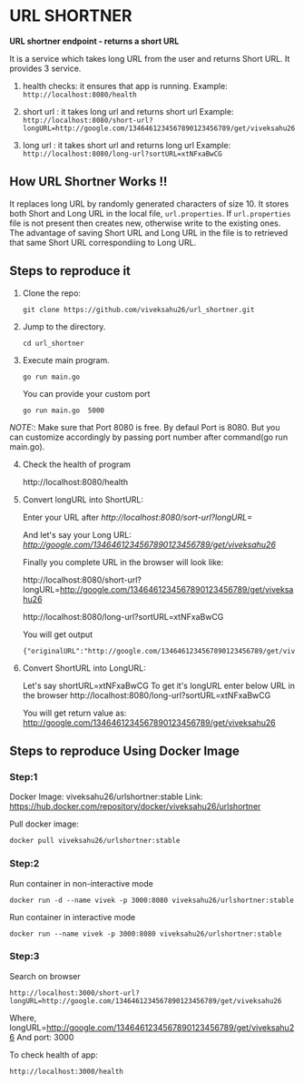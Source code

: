 # URL SHORTNER
**URL shortner endpoint - returns a short URL**

It is a service which takes long URL from the user and returns Short URL. 
It provides 3 service.

1) health checks: it ensures that app is running.
Example: `http://localhost:8080/health`

2) short url : it takes long url and returns short url
Example: `http://localhost:8080/short-url?longURL=http://google.com/1346461234567890123456789/get/viveksahu26`

3) long url : it takes short url and returns long url
Example: `http://localhost:8080/long-url?sortURL=xtNFxaBwCG`

## How URL Shortner Works !!
It replaces long URL by randomly generated characters of size 10. 
It stores both Short and Long URL in the local file, `url.properties`.
If `url.properties`  file is not present then creates new, otherwise write to the existing ones.
The advantage of saving Short URL and Long URL in the file is to retrieved that same Short URL correspondiing to Long URL. 


## Steps to reproduce it
1) Clone the repo:
    
    `git clone https://github.com/viveksahu26/url_shortner.git`

2) Jump to the directory.

    `cd url_shortner`

3) Execute main program. 

    `go run main.go`
    
    You can provide your custom port
    
     `go run main.go  5000`

*NOTE:*: Make sure that Port 8080 is free. By defaul Port is 8080. But you can customize accordingly by passing port number after command(go run main.go).

4) Check the health of program

    http://localhost:8080/health

5)  Convert longURL into ShortURL:
    
    Enter your URL after *http://localhost:8080/sort-url?longURL=*

    And let's say your Long URL: *http://google.com/1346461234567890123456789/get/viveksahu26*

    Finally you complete URL in the browser will look like:

    http://localhost:8080/short-url?longURL=http://google.com/1346461234567890123456789/get/viveksahu26

    http://localhost:8080/long-url?sortURL=xtNFxaBwCG

     You will get output

    ```
    {"originalURL":"http://google.com/1346461234567890123456789/get/viveksahu26","shortURL":"http://localhost:8080/xtNFxaBwCG"}
    ```

6) Convert ShortURL into LongURL:

    Let's say shortURL=xtNFxaBwCG
    To get it's longURL enter below URL in the browser
    http://localhost:8080/long-url?sortURL=xtNFxaBwCG

    You will get return value as:
    http://google.com/1346461234567890123456789/get/viveksahu26

## Steps to reproduce Using Docker Image
### Step:1
Docker Image: viveksahu26/urlshortner:stable
Link: https://hub.docker.com/repository/docker/viveksahu26/urlshortner

Pull docker image:

    docker pull viveksahu26/urlshortner:stable

### Step:2
Run container in non-interactive mode

    docker run -d --name vivek -p 3000:8080 viveksahu26/urlshortner:stable

Run container in interactive mode

    docker run --name vivek -p 3000:8080 viveksahu26/urlshortner:stable

### Step:3 
Search on browser

    http://localhost:3000/short-url?longURL=http://google.com/1346461234567890123456789/get/viveksahu26

Where, longURL=http://google.com/1346461234567890123456789/get/viveksahu26
And port: 3000

To check health of app:

    http://localhost:3000/health
